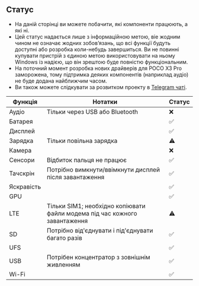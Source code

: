 ## Статус
- На даній сторінці ви можете побачити, які компоненти працюють, а які ні.
- Цей статус надається лише з інформаційною метою, віе жодним чином не означає жодних зобов’язань, що всі функції будуть доступні або розробка коли-небудь завершиться. Ви не повинні купувати пристрій з єдиною метою використовувати на ньому Windows із надією, що він зрештою буде повністю функціональним.
- На поточний момент розробка нових драйверів для POCO X3 Pro заморожена, тому підтримка деяких компонентів (наприклад аудіо) не буде додана найближчим часом.
- Ви також можете слідкувати за розвитком проекту в [Telegram чаті](https://t.me/winonvayu).

| Функція                | Нотатки                                                                         | Статус        |
|------------------------|---------------------------------------------------------------------------------|---------------|
| Аудіо                  | Тільки через USB або Bluetooth                                                  | ❌            |
| Батарея                |                                                                                 | ✅            |
| Дисплей                |                                                                                 | ✅            |
| Зарядка                | Тільки повільна зарядка                                                         | ⚠️            |
| Камера                 |                                                                                 | ❌            |
| Сенсори                | Відбиток пальця не працює                                                       | ✅            |
| Тачскрін               | Потрібно вимкнути/ввімкнути дисплей після завантаження                          | ✅            |
| Яскравість             |                                                                                 | ✅            |
| GPU                    |                                                                                 | ✅            |
| LTE                    | Тільки SIM1; необхідно копіювати файли модема під час кожного завантаження      | ⚠️            |
| SD                     | Потрібно від'єднувати і під'єднувати багато разів                               | ✅            |
| UFS                    |                                                                                 | ✅            |
| USB                    | Потрібен концентратор з зовнішнім живленням                                     | ✅            |
| Wi-Fi                  |                                                                                 | ✅            |
